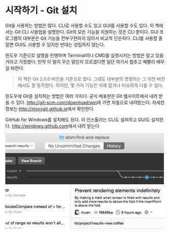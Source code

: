# 시작하기 - Git 설치

Git을 사용하는 방법은 많다. CLI로 사용할 수도 있고 GUI를 사용할 수도 있다. 이 책에서는 Git CLI 사용업을 설명한다. Git의 모든 기능을 지원하는 것은 CLI 뿐이다. GUI 프로그램의 대부분은 Git 기능을 전부구현하지 않아서 비교적 단순하다. CLI를 사용할 줄 알면 GUI도 사용할 수 있지만 반대는 성립하지 않는다.

윈도우 기준으로 설명을 진행하며 Terminal이나 CMD를 실행시키는 방법은 알고 있을 거라고 가정했다. 만약 이 말이 무슨 말인지 모르겠다면 일단 여기서 멈추고 째빨리 배우길 바란다.

>이 책은 Git 2.0.0 버전을 기준으로 썼다. 그래도 대부분의 명령어는 그 이전 버전에서도 잘 동작한다. 하지만, 몇 가지 기능은 아예 없거나 미요하게 다를 수 있다.

윈도우에 Git을 설치하는 방법은 여러 가지다. 공식 배포판은 Git 웹사이트에서 내려 받을 수 있다.
<http://git-scm.com/download/win>에 가면 자동으로 내려받는다. 자세한 정보는 <http://msysgit.github.io>에서 확인한다.

GitHub for Windows를 설치해도 된다. 이 인스톨러는 CLI도 설치하고 GUI도 설치한다. <http://windows.github.com>에서 내려 받는다


![이미지설명](a.png)
